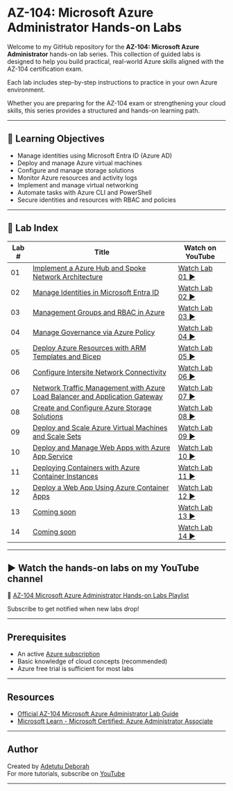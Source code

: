 # AZ-104: Microsoft Azure Administrator Hands-on Labs

Welcome to my GitHub repository for the **AZ-104: Microsoft Azure Administrator** hands-on lab series. This collection of guided labs is designed to help you build practical, real-world Azure skills aligned with the AZ-104 certification exam.

Each lab includes step-by-step instructions to practice in your own Azure environment. 

Whether you are preparing for the AZ-104 exam or strengthening your cloud skills, this series provides a structured and hands-on learning path.

---

## 🎯 Learning Objectives

- Manage identities using Microsoft Entra ID (Azure AD)
- Deploy and manage Azure virtual machines
- Configure and manage storage solutions
- Monitor Azure resources and activity logs
- Implement and manage virtual networking
- Automate tasks with Azure CLI and PowerShell
- Secure identities and resources with RBAC and policies

---

## 📁 Lab Index

| Lab # | Title | Watch on YouTube |
|-------|-------|-------------|
| 01 | [Implement a Azure Hub and Spoke Network Architecture](./Labs/Lab%2001%20-%20Implement%20a%20Azure%20Hub%20and%20Spoke%20Network%20Architecture/) | [Watch Lab 01 ▶️](https://youtu.be/sLLuVe--P1E?si=aJ1vsGEyxwmq370j) |
| 02 | [Manage Identities in Microsoft Entra ID](./Labs/Lab%2002%20-%20Manage%20Identities%20in%20Microsoft%20Entra%20ID/) |[Watch Lab 02 ▶️](https://youtu.be/OTTYtgwyix0)|
| 03 | [Management Groups and RBAC in Azure](./Labs/Lab%2003%20-%20Management%20Groups%20and%20RBAC%20in%20Azure/) |[Watch Lab 03 ▶️](https://youtu.be/Td0uCyyuoRI)|
| 04 | [Manage Governance via Azure Policy](./Labs/Lab%2004%20-%20Manage%20Governance%20via%20Azure%20Policy/) |[Watch Lab 04 ▶️](https://youtu.be/SSWOzlUl_iI)|
| 05 | [Deploy Azure Resources with ARM Templates and Bicep](./Labs/Lab%2005%20-%20Deploy%20Azure%20Resources%20with%20ARM%20Templates%20and%20Bicep/) |[Watch Lab 05 ▶️](https://youtu.be/y7qmJ3mb2YU)|
| 06 | [Configure Intersite Network Connectivity](./Labs/Lab%2006%20-%20Configure%20Intersite%20Network%20Connectivity/) |[Watch Lab 06 ▶️](https://youtu.be/KurJVawI4U4)|
| 07 | [Network Traffic Management with Azure Load Balancer and Application Gateway](./Labs/Lab%2007%20-%20Network%20Traffic%20Management%20with%20Azure%20Load%20Balancer%20and%20Application%20Gateway/) | [Watch Lab 07 ▶️](https://youtu.be/N0KuVt4JThI) |
| 08 | [Create and Configure Azure Storage Solutions](./Labs/Lab%2008%20-%20Create%20and%20Configure%20Azure%20Storage%20Solutions/) | [Watch Lab 08 ▶️](https://youtu.be/DbXSH5aMJGw) |
| 09 | [Deploy and Scale Azure Virtual Machines and Scale Sets](./Labs/Lab%2009%20-%20Deploy%20and%20Scale%20Azure%20Virtual%20Machines%20and%20Scale%20Sets/) | [Watch Lab 09 ▶️](https://youtu.be/Of2chThRwPE) |
| 10 | [Deploy and Manage Web Apps with Azure App Service](./Labs/Lab%2010%20-%20Deploy%20and%20Manage%20Web%20Apps%20with%20Azure%20App%20Service/) | [Watch Lab 10 ▶️](https://youtu.be/YtH_W93lvJA) |
| 11 | [Deploying Containers with Azure Container Instances](./Labs/Lab%2011%20-%20Deploying%20Containers%20with%20Azure%20Container%20Instances/) | [Watch Lab 11 ▶️](https://youtu.be/jzlS9zP7AlA) |
| 12 | [Deploy a Web App Using Azure Container Apps](./Labs/Lab%2012%20-%20Deploy%20a%20Web%20App%20Using%20Azure%20Container%20Apps/) | [Watch Lab 12 ▶️]() |
| 13 | [Coming soon]() | [Watch Lab 13 ▶️]() |
| 14 | [Coming soon]() | [Watch Lab 14 ▶️]() |

---

## ▶️ Watch the hands-on labs on my YouTube channel

🔗 [AZ-104 Microsoft Azure Administrator Hands-on Labs Playlist](https://www.youtube.com/playlist?list=PL8UhGQjS_KhGRmMD1PuD-25vCqHj5ey2q)

Subscribe to get notified when new labs drop!

---

## Prerequisites

- An active [Azure subscription](https://azure.microsoft.com/free/)
- Basic knowledge of cloud concepts (recommended)
- Azure free trial is sufficient for most labs

---

## Resources

- [Official AZ-104 Microsoft Azure Administrator Lab Guide](https://microsoftlearning.github.io/AZ-104-MicrosoftAzureAdministrator/)
- [Microsoft Learn - Microsoft Certified: Azure Administrator Associate](https://learn.microsoft.com/en-us/credentials/certifications/azure-administrator/?source=recommendations&practice-assessment-type=certification)

---

## Author

Created by [Adetutu Deborah](https://github.com/adetutudeborah)  
For more tutorials, subscribe on [YouTube](https://www.youtube.com/@adetutu_deborah)

---

